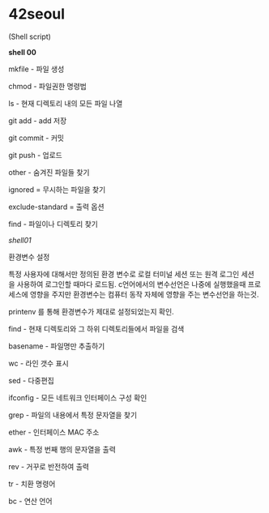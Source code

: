 # 42seoul
(Shell script)

**shell 00**

mkfile - 파일 생성

chmod - 파일권한 명령법

ls - 현재 디렉토리 내의 모든 파일 나열

git add - add 저장

git commit - 커밋

git push - 업로드

other - 숨겨진 파일들 찾기

ignored =  무시하는 파일을 찾기

exclude-standard =  출력 옵션

find - 파일이나 디렉토리 찾기

*shell01*

환경변수 설정

특정 사용자에 대해서만 정의된 환경 변수로 로컬 터미널 세션 또는 원격 로그인 세션을 사용하여 로그인할 때마다 로드됨.
c언어에서의 변수선언은 나중에 실행했을때 프로세스에 영향을 주지만 환경변수는 컴퓨터 동작 자체에 영향을 주는 변수선언을 하는것.

printenv 를 통해 환경변수가 제대로 설정되었는지 확인.

find - 현재 디렉토리와 그 하위 디렉토리들에서 파일을 검색

basename - 파일명만 추출하기

wc - 라인 갯수 표시

sed - 다중편집 

ifconfig - 모든 네트워크 인터페이스 구성 확인

grep - 파일의 내용에서 특정 문자열을 찾기

ether - 인터페이스 MAC 주소

awk - 특정 번째 행의 문자열을 출력

rev - 거꾸로 반전하여 출력

tr - 치환 명령어

bc - 연산 언어
